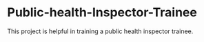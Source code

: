 # Public-health-Inspector-Trainee
This project is helpful in training a public health inspector trainee. 
